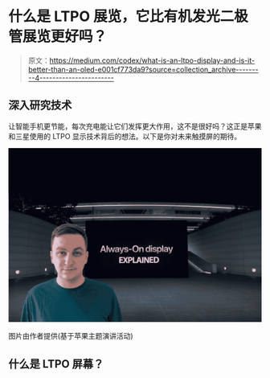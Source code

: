 # 什么是 LTPO 展览，它比有机发光二极管展览更好吗？

> 原文：<https://medium.com/codex/what-is-an-ltpo-display-and-is-it-better-than-an-oled-e001cf773da9?source=collection_archive---------4----------------------->

## 深入研究技术

让智能手机更节能，每次充电能让它们发挥更大作用，这不是很好吗？这正是苹果和三星使用的 LTPO 显示技术背后的想法。以下是你对未来触摸屏的期待。

![](img/4b799d116008941f28d91bd232bbc8ad.png)

图片由作者提供(基于苹果主题演讲活动)

## 什么是 LTPO 屏幕？